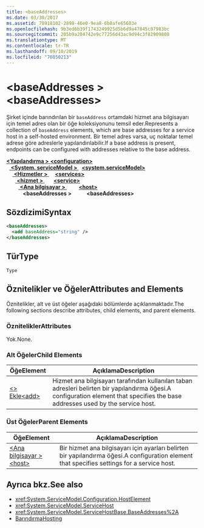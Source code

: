 ```yaml
---
title: <baseAddresses>
ms.date: 03/30/2017
ms.assetid: 78918102-2898-46e0-9ea8-6b8afe65603e
ms.openlocfilehash: 9b3ed6b39f1743249925d5b6d9a47845c87983bc
ms.sourcegitcommit: 205b9a204742e9c77256d43ac9d94c3f82909808
ms.translationtype: MT
ms.contentlocale: tr-TR
ms.lasthandoff: 09/10/2019
ms.locfileid: "70850213"
---
```

# <a name="baseaddresses"></a><span data-ttu-id="b7a7e-101">\<baseAddresses ></span><span class="sxs-lookup"><span data-stu-id="b7a7e-101">\<baseAddresses></span></span>
<span data-ttu-id="b7a7e-102">Şirket içinde barındırılan bir `baseAddress` ortamdaki hizmet ana bilgisayarı için temel adres olan bir öğe koleksiyonunu temsil eder.</span><span class="sxs-lookup"><span data-stu-id="b7a7e-102">Represents a collection of `baseAddress` elements, which are base addresses for a service host in a self-hosted environment.</span></span> <span data-ttu-id="b7a7e-103">Bir temel adres varsa, uç noktalar temel adrese göre adreslerle yapılandırılabilir.</span><span class="sxs-lookup"><span data-stu-id="b7a7e-103">If a base address is present, endpoints can be configured with addresses relative to the base address.</span></span>  
  
<span data-ttu-id="b7a7e-104">[ **\<Yapılandırma >** ](../configuration-element.md)</span><span class="sxs-lookup"><span data-stu-id="b7a7e-104">[**\<configuration>**](../configuration-element.md)</span></span>\
<span data-ttu-id="b7a7e-105">&nbsp;&nbsp;[ **\<System. serviceModel >** ](system-servicemodel.md)</span><span class="sxs-lookup"><span data-stu-id="b7a7e-105">&nbsp;&nbsp;[**\<system.serviceModel>**](system-servicemodel.md)</span></span>\
<span data-ttu-id="b7a7e-106">&nbsp;&nbsp;&nbsp;&nbsp;[ **\<Hizmetler >** ](services.md)</span><span class="sxs-lookup"><span data-stu-id="b7a7e-106">&nbsp;&nbsp;&nbsp;&nbsp;[**\<services>**](services.md)</span></span>\
<span data-ttu-id="b7a7e-107">&nbsp;&nbsp;&nbsp;&nbsp;&nbsp;&nbsp;[ **\<hizmet >** ](service.md)</span><span class="sxs-lookup"><span data-stu-id="b7a7e-107">&nbsp;&nbsp;&nbsp;&nbsp;&nbsp;&nbsp;[**\<service>**](service.md)</span></span>\
<span data-ttu-id="b7a7e-108">&nbsp;&nbsp;&nbsp;&nbsp;&nbsp;&nbsp;&nbsp;&nbsp;[ **\<Ana bilgisayar >** ](host.md)</span><span class="sxs-lookup"><span data-stu-id="b7a7e-108">&nbsp;&nbsp;&nbsp;&nbsp;&nbsp;&nbsp;&nbsp;&nbsp;[**\<host>**](host.md)</span></span>\
<span data-ttu-id="b7a7e-109">&nbsp;&nbsp;&nbsp;&nbsp;&nbsp;&nbsp;&nbsp;&nbsp;&nbsp;&nbsp; **\<baseAddresses >**</span><span class="sxs-lookup"><span data-stu-id="b7a7e-109">&nbsp;&nbsp;&nbsp;&nbsp;&nbsp;&nbsp;&nbsp;&nbsp;&nbsp;&nbsp;**\<baseAddresses>**</span></span>  
  
## <a name="syntax"></a><span data-ttu-id="b7a7e-110">Sözdizimi</span><span class="sxs-lookup"><span data-stu-id="b7a7e-110">Syntax</span></span>  
  
```xml  
<baseAddresses>
  <add baseAddress="string" />
</baseAddresses>
```  
  
## <a name="type"></a><span data-ttu-id="b7a7e-111">Tür</span><span class="sxs-lookup"><span data-stu-id="b7a7e-111">Type</span></span>  
 `Type`  
  
## <a name="attributes-and-elements"></a><span data-ttu-id="b7a7e-112">Öznitelikler ve Öğeler</span><span class="sxs-lookup"><span data-stu-id="b7a7e-112">Attributes and Elements</span></span>  
 <span data-ttu-id="b7a7e-113">Öznitelikler, alt ve üst öğeler aşağıdaki bölümlerde açıklanmaktadır.</span><span class="sxs-lookup"><span data-stu-id="b7a7e-113">The following sections describe attributes, child elements, and parent elements.</span></span>  
  
### <a name="attributes"></a><span data-ttu-id="b7a7e-114">Öznitelikler</span><span class="sxs-lookup"><span data-stu-id="b7a7e-114">Attributes</span></span>  
 <span data-ttu-id="b7a7e-115">Yok.</span><span class="sxs-lookup"><span data-stu-id="b7a7e-115">None.</span></span>  
  
### <a name="child-elements"></a><span data-ttu-id="b7a7e-116">Alt Öğeler</span><span class="sxs-lookup"><span data-stu-id="b7a7e-116">Child Elements</span></span>  
  
|<span data-ttu-id="b7a7e-117">Öğe</span><span class="sxs-lookup"><span data-stu-id="b7a7e-117">Element</span></span>|<span data-ttu-id="b7a7e-118">Açıklama</span><span class="sxs-lookup"><span data-stu-id="b7a7e-118">Description</span></span>|  
|-------------|-----------------|  
|[<span data-ttu-id="b7a7e-119">\<> Ekle</span><span class="sxs-lookup"><span data-stu-id="b7a7e-119">\<add></span></span>](add-of-baseaddresses.md)|<span data-ttu-id="b7a7e-120">Hizmet ana bilgisayarı tarafından kullanılan taban adresleri belirten bir yapılandırma öğesi.</span><span class="sxs-lookup"><span data-stu-id="b7a7e-120">A configuration element that specifies the base addresses used by the service host.</span></span>|  
  
### <a name="parent-elements"></a><span data-ttu-id="b7a7e-121">Üst Öğeler</span><span class="sxs-lookup"><span data-stu-id="b7a7e-121">Parent Elements</span></span>  
  
|<span data-ttu-id="b7a7e-122">Öğe</span><span class="sxs-lookup"><span data-stu-id="b7a7e-122">Element</span></span>|<span data-ttu-id="b7a7e-123">Açıklama</span><span class="sxs-lookup"><span data-stu-id="b7a7e-123">Description</span></span>|  
|-------------|-----------------|  
|[<span data-ttu-id="b7a7e-124">\<Ana bilgisayar ></span><span class="sxs-lookup"><span data-stu-id="b7a7e-124">\<host></span></span>](host.md)|<span data-ttu-id="b7a7e-125">Bir hizmet ana bilgisayarı için ayarları belirten bir yapılandırma öğesi.</span><span class="sxs-lookup"><span data-stu-id="b7a7e-125">A configuration element that specifies settings for a service host.</span></span>|  
  
## <a name="see-also"></a><span data-ttu-id="b7a7e-126">Ayrıca bkz.</span><span class="sxs-lookup"><span data-stu-id="b7a7e-126">See also</span></span>

- <xref:System.ServiceModel.Configuration.HostElement>
- <xref:System.ServiceModel.ServiceHost>
- <xref:System.ServiceModel.ServiceHostBase.BaseAddresses%2A>
- [<span data-ttu-id="b7a7e-127">Barındırma</span><span class="sxs-lookup"><span data-stu-id="b7a7e-127">Hosting</span></span>](../../../wcf/feature-details/hosting.md)
